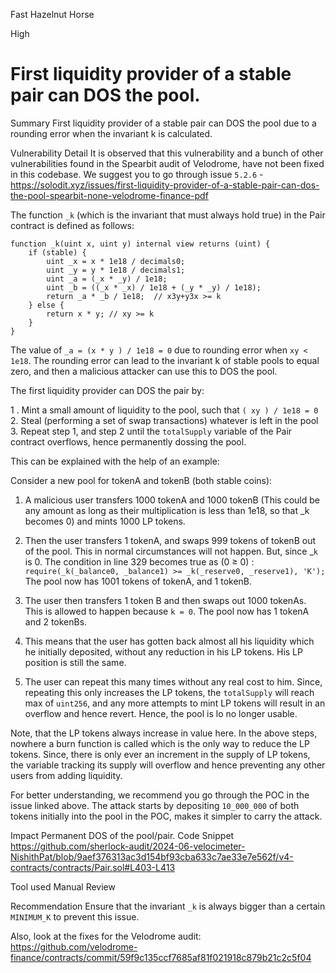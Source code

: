 Fast Hazelnut Horse

High

# First liquidity provider of a stable pair can DOS the pool.

Summary
First liquidity provider of a stable pair can DOS the pool due to a rounding error when the invariant k is calculated.

Vulnerability Detail
It is observed that this vulnerability and a bunch of other vulnerabilities found  in the Spearbit audit of Velodrome, have not been fixed in this codebase. We suggest you to go through issue `5.2.6` - https://solodit.xyz/issues/first-liquidity-provider-of-a-stable-pair-can-dos-the-pool-spearbit-none-velodrome-finance-pdf 

The function `_k` (which is the invariant that must always hold true) in the Pair contract is defined as follows:

```solildity
function _k(uint x, uint y) internal view returns (uint) {
    if (stable) {
        uint _x = x * 1e18 / decimals0;
        uint _y = y * 1e18 / decimals1;
        uint _a = (_x * _y) / 1e18;
        uint _b = ((_x * _x) / 1e18 + (_y * _y) / 1e18);
        return _a * _b / 1e18;  // x3y+y3x >= k
    } else {
        return x * y; // xy >= k
    }
}
```

The value of `_a = (x * y ) / 1e18 = 0` due to rounding error when `xy < 1e18`.  The rounding error can lead to the invariant k of stable pools to equal zero, and then a malicious attacker can use this to DOS the pool.

The first liquidity provider can DOS the pair by: 
   
1 . Mint a small amount of liquidity to the pool, such that  `( xy ) / 1e18 = 0 `
2. Steal (performing a set of swap transactions) whatever is left in the pool 
3. Repeat step 1, and step 2 until the `totalSupply` variable of the Pair contract overflows, hence permanently dossing the pool.

This can be explained with the help of an example:

Consider a new pool for tokenA and tokenB (both stable coins): 

1. A malicious user transfers 1000 tokenA and 1000 tokenB (This could be any amount as long as their multiplication is less than 1e18, so that _k becomes 0) and mints 1000 LP tokens.

2. Then the user transfers 1 tokenA, and swaps 999 tokens of tokenB out of the pool. This in normal circumstances will not happen. But, since _`k` is 0. The condition in line 329 becomes true as (0 ≥ 0) :
`require(_k(_balance0, _balance1) >= _k(_reserve0, _reserve1), 'K');`
The pool now has 1001 tokens of tokenA, and 1 tokenB.

3. The user then transfers 1 token B and then swaps out 1000 tokenAs. This is allowed to happen because `k = 0`. The pool now has 1 tokenA and 2 tokenBs.

4. This means that the user has gotten back almost all his liquidity which he initially deposited, without any reduction in his LP tokens. His LP position is still the same.

5. The user can repeat this many times without any real cost to him. Since, repeating this only increases the LP tokens, the `totalSupply` will reach max of `uint256`, and any more attempts to mint LP tokens will result in an overflow and hence revert. Hence, the pool is lo no longer usable.

Note, that the LP tokens always increase in value here. In the above steps, nowhere a burn function is called which is the only way to reduce the LP tokens. Since, there is only ever an increment in the supply of LP tokens, the variable tracking its supply will overflow and hence preventing any other users from adding liquidity.

For better understanding, we recommend you go through the POC in the issue linked above. The attack starts by depositing `10_000_000` of both tokens initially into the pool in the POC, makes it simpler to carry the attack.

Impact
Permanent DOS of the pool/pair.
Code Snippet
https://github.com/sherlock-audit/2024-06-velocimeter-NishithPat/blob/9aef376313ac3d154bf93cba633c7ae33e7e562f/v4-contracts/contracts/Pair.sol#L403-L413

Tool used
Manual Review

Recommendation
Ensure that the invariant `_k` is always bigger than a certain `MINIMUM_K` to prevent this issue.

Also, look at the fixes for the Velodrome audit: https://github.com/velodrome-finance/contracts/commit/59f9c135ccf7685af81f021918c879b21c2c5f04